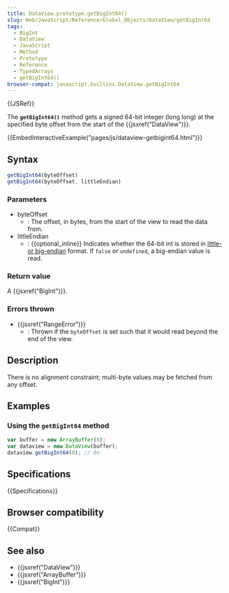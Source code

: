 ```yaml
---
title: DataView.prototype.getBigInt64()
slug: Web/JavaScript/Reference/Global_Objects/DataView/getBigInt64
tags:
  - BigInt
  - DataView
  - JavaScript
  - Method
  - Prototype
  - Reference
  - TypedArrays
  - getBigInt64()
browser-compat: javascript.builtins.DataView.getBigInt64
---
```

{{JSRef}}

The **`getBigInt64()`** method gets a signed 64-bit integer (long long) at the
specified byte offset from the start of the {{jsxref("DataView")}}.

{{EmbedInteractiveExample("pages/js/dataview-getbigint64.html")}}

## Syntax

```js
getBigInt64(byteOffset)
getBigInt64(byteOffset, littleEndian)
```

### Parameters

- byteOffset
  - : The offset, in bytes, from the start of the view to read the data from.
- littleEndian
  - : {{optional_inline}} Indicates whether the 64-bit int is stored in
    [little- or big-endian](/en-US/docs/Glossary/Endianness) format. If `false`
    or `undefined`, a big-endian value is read.

### Return value

A {{jsxref("BigInt")}}.

### Errors thrown

- {{jsxref("RangeError")}}
  - : Thrown if the `byteOffset` is set such that it would read beyond the end
    of the view.

## Description

There is no alignment constraint; multi-byte values may be fetched from any
offset.

## Examples

### Using the `getBigInt64` method

```js
var buffer = new ArrayBuffer(8);
var dataview = new DataView(buffer);
dataview.getBigInt64(0); // 0n
```

## Specifications

{{Specifications}}

## Browser compatibility

{{Compat}}

## See also

- {{jsxref("DataView")}}
- {{jsxref("ArrayBuffer")}}
- {{jsxref("BigInt")}}

